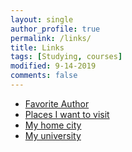 ```yaml
---
layout: single
author_profile: true
permalink: /links/
title: Links
tags: [Studying, courses]
modified: 9-14-2019
comments: false
---
```



* [Favorite Author](https://www.johngreenbooks.com/)
* [Places I want to visit](https://www.roughguides.com/gallery/most-beautiful-city-in-the-world/)
* [My home city](https://fa.wikipedia.org/wiki/%D8%AA%D9%87%D8%B1%D8%A7%D9%86)
* [My university](http://www.iust.ac.ir/)

